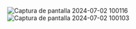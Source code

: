 ﻿![Captura de pantalla 2024-07-02 100116](https://github.com/SthalinRivera/FaceRecognitionUNDC/assets/39572041/7c56dc77-a5e0-40d4-92af-71f0306ed57f)
![Captura de pantalla 2024-07-02 100103](https://github.com/SthalinRivera/FaceRecognitionUNDC/assets/39572041/c0b4dfb1-4594-46d6-be18-0ec7b6859dc9)


